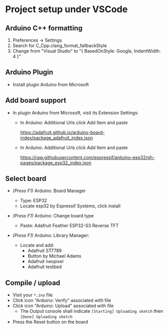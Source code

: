 # Project setup under VSCode

## Arduino C++ formatting

1. Preferences -> Settings
2. Search for C_Cpp.clang_format_fallbackStyle
3. Change from "Visual Studio" to "{ BasedOnStyle: Google, IndentWidth: 4 }"

## Arduino Plugin

- Install plugin Arduino from Microsoft

## Add board support

- In plugin Arduino from Microsoft, visit its Extension Settings:

  - In Arduino: Additional Urls click Add Item and paste

    https://adafruit.github.io/arduino-board-index/package_adafruit_index.json

  - In Arduino: Additional Urls click Add Item and paste

	  https://raw.githubusercontent.com/espressif/arduino-esp32/gh-pages/package_esp32_index.json

## Select board

- *(Press F1)* Arduino: Board Manager
	- Type: ESP32
	- Locate esp32 by Espressif Systems, click install

- *(Press F1)* Arduino: Change board type
    - Paste: Adafruit Feather ESP32-S3 Reverse TFT

- *(Press F1)* Arduino: Library Manager:
  - Locate and add:
    - Adafruit ST7789
    - Button by Michael Adams
    - Adafruit neopixel
    - Adafruit testbed

## Compile / upload

- Visit your `*.ino` file
- Click icon "Arduino: Verify" associated with file
- Click icon "Arduino: Upload" associated with file
    - The Output console shall indicate `[Starting] Uploading sketch`
      then `[Done] Uploading sketch`
- Press the Reset button on the board

